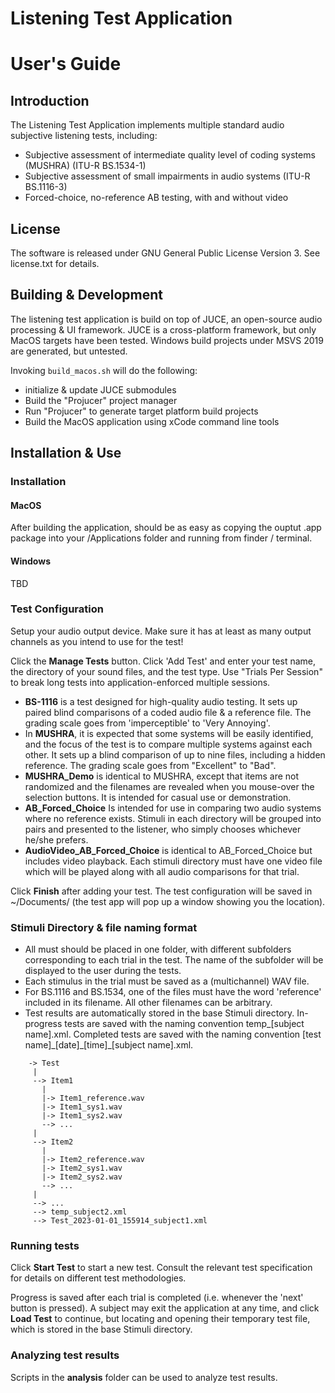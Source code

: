 # Listening Test Application
# User's Guide

## Introduction
The Listening Test Application implements multiple standard audio subjective listening tests, including:

* Subjective assessment of intermediate quality level of coding systems (MUSHRA) (ITU-R BS.1534-1)
* Subjective assessment of small impairments in audio systems (ITU-R BS.1116-3)
* Forced-choice, no-reference AB testing, with and without video

## License
The software is released under GNU General Public License Version 3.  See license.txt for details.

## Building & Development

The listening test application is build on top of JUCE, an open-source audio processing & UI framework.  JUCE is a cross-platform framework, but only MacOS targets have been tested.  Windows build projects under MSVS 2019 are generated, but untested.

Invoking `build_macos.sh` will do the following:
* initialize & update JUCE submodules
* Build the "Projucer" project manager
* Run "Projucer" to generate target platform build projects
* Build the MacOS application using xCode command line tools

## Installation & Use

### Installation

#### MacOS

After building the application, should be as easy as copying the ouptut .app package into your /Applications folder and running from finder / terminal.

#### Windows

TBD

### Test Configuration
Setup your audio output device.  Make sure it has at least as many output channels as you intend to use for the test!

Click the **Manage Tests** button.  Click 'Add Test' and enter your test name, the directory of your sound files, and the test type.  Use "Trials Per Session" to break long tests into application-enforced multiple sessions.

- **BS-1116** is a test designed for high-quality audio testing.  It sets up paired blind comparisons of a coded audio file & a reference file.  The grading scale goes from 'imperceptible' to 'Very Annoying'.
- In **MUSHRA**, it is expected that some systems will be easily identified, and the focus of the test is to compare multiple systems against each other.  It sets up a blind comparison of up to nine files, including a hidden reference.  The grading scale goes from "Excellent" to "Bad".
- **MUSHRA_Demo** is identical to MUSHRA, except that items are not randomized and the filenames are revealed when you mouse-over the selection buttons.  It is intended for casual use or demonstration.
- **AB_Forced_Choice** Is intended for use in comparing two audio systems where no reference exists.  Stimuli in each directory will be grouped into pairs and presented to the listener, who simply chooses whichever he/she prefers.
- **AudioVideo_AB_Forced_Choice** is identical to AB_Forced_Choice but includes video playback.  Each stimuli directory must have one video file which will be played along with all audio comparisons for that trial.

Click **Finish** after adding your test.  The test configuration will be saved in ~/Documents/  (the test app will pop up a window showing you the location).

### Stimuli Directory & file naming format
* All must should be placed in one folder, with different subfolders corresponding to each trial in the test. The name of the subfolder will be displayed to the user during the tests.
* Each stimulus in the trial must be saved as a (multichannel) WAV file.
* For BS.1116 and BS.1534, one of the files must have the word 'reference' included in its filename. All other filenames can be arbitrary.
* Test results are automatically stored in the base Stimuli directory.  In-progress tests are saved with the naming convention temp\_[subject name].xml.  Completed tests are saved with the naming convention [test name]\_[date]\_[time]\_[subject name].xml.

```
    -> Test
     |
     --> Item1
       |
       |-> Item1_reference.wav
       |-> Item1_sys1.wav
       |-> Item1_sys2.wav
       --> ...
     |
     --> Item2
       |
       |-> Item2_reference.wav
       |-> Item2_sys1.wav
       |-> Item2_sys2.wav
       --> ...
     |
     --> ...
     --> temp_subject2.xml
     --> Test_2023-01-01_155914_subject1.xml
```

### Running tests

Click **Start Test** to start a new test.  Consult the relevant test specification for details on different test methodologies.

Progress is saved after each trial is completed (i.e. whenever the 'next' button is pressed).  A subject may exit the application at any time, and click **Load Test** to continue, but locating and opening their temporary test file, which is stored in the base Stimuli directory.

### Analyzing test results
Scripts in the **analysis** folder can be used to analyze test results.
